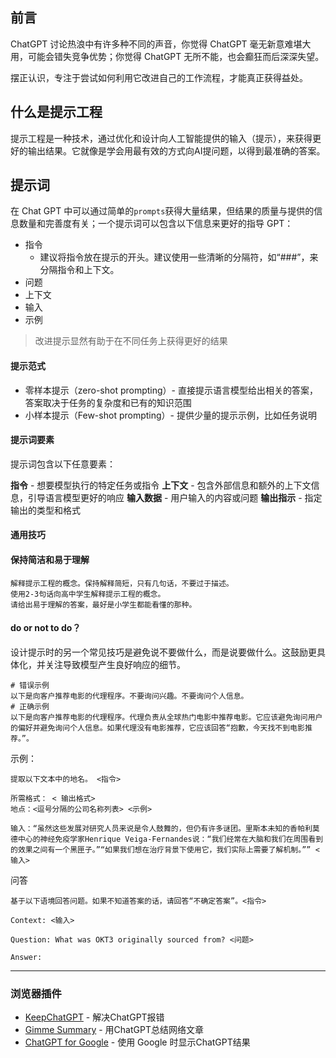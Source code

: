
## 前言

ChatGPT 讨论热浪中有许多种不同的声音，你觉得 ChatGPT 毫无新意难堪大用，可能会错失竞争优势；你觉得 ChatGPT 无所不能，也会癫狂而后深深失望。

摆正认识，专注于尝试如何利用它改进自己的工作流程，才能真正获得益处。

## 什么是提示工程
  
提示工程是一种技术，通过优化和设计向人工智能提供的输入（提示），来获得更好的输出结果。它就像是学会用最有效的方式向AI提问题，以得到最准确的答案。
## 提示词

在 Chat GPT 中可以通过简单的`prompts`获得大量结果，但结果的质量与提供的信息数量和完善度有关；一个提示词可以包含以下信息来更好的指导 GPT：

- 指令
	- 建议将指令放在提示的开头。建议使用一些清晰的分隔符，如“###”，来分隔指令和上下文。
- 问题
- 上下文
- 输入
- 示例

> 改进提示显然有助于在不同任务上获得更好的结果
#### 提示范式

- 零样本提示（zero-shot prompting）- 直接提示语言模型给出相关的答案，答案取决于任务的复杂度和已有的知识范围
- 小样本提示（Few-shot prompting）- 提供少量的提示示例，比如任务说明

#### 提示词要素

提示词包含以下任意要素：

**指令** - 想要模型执行的特定任务或指令
**上下文** - 包含外部信息和额外的上下文信息，引导语言模型更好的响应
**输入数据** - 用户输入的内容或问题
**输出指示** -  指定输出的类型和格式


#### 通用技巧

#### 保持简洁和易于理解

```
解释提示工程的概念。保持解释简短，只有几句话，不要过于描述。
使用2-3句话向高中学生解释提示工程的概念。
请给出易于理解的答案，最好是小学生都能看懂的那种。
```

#### do or not to do？

设计提示时的另一个常见技巧是避免说不要做什么，而是说要做什么。这鼓励更具体化，并关注导致模型产生良好响应的细节。

```
# 错误示例
以下是向客户推荐电影的代理程序。不要询问兴趣。不要询问个人信息。
# 正确示例
以下是向客户推荐电影的代理程序。代理负责从全球热门电影中推荐电影。它应该避免询问用户的偏好并避免询问个人信息。如果代理没有电影推荐，它应该回答“抱歉，今天找不到电影推荐。”。
```

示例：

```
提取以下文本中的地名。 <指令>

所需格式： < 输出格式>
地点：<逗号分隔的公司名称列表> <示例>

输入：“虽然这些发展对研究人员来说是令人鼓舞的，但仍有许多谜团。里斯本未知的香帕利莫德中心的神经免疫学家Henrique Veiga-Fernandes说：“我们经常在大脑和我们在周围看到的效果之间有一个黑匣子。”“如果我们想在治疗背景下使用它，我们实际上需要了解机制。”” <输入>
```

问答

```
基于以下语境回答问题。如果不知道答案的话，请回答“不确定答案”。<指令>

Context: <输入>

Question: What was OKT3 originally sourced from? <问题>

Answer:
```


--- 
### 浏览器插件


- [KeepChatGPT](https://github.com/xcanwin/KeepChatGPT?tab=readme-ov-file) - 解决ChatGPT报错
- [Gimme Summary](https://chromewebstore.google.com/detail/gimme-summary-get-summary/mpjcikcpmljllcobpboakgocbenkhokc) - 用ChatGPT总结网络文章
- [ChatGPT for Google](https://chromewebstore.google.com/detail/mpjcikcpmljllcobpboakgocbenkhokc) - 使用 Google 时显示ChatGPT结果

